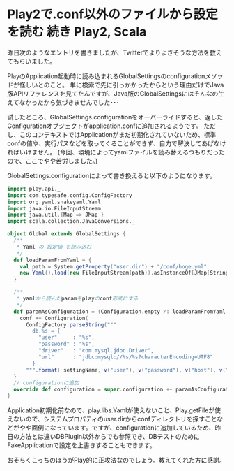 Play2で.conf以外のファイルから設定を読む 続き
Play2, Scala
=====
昨日次のようなエントリを書きましたが、Twitterでよりよさそうな方法を教えてもらいました。
<a href="http://manaten.net/archives/133" title="Play2でデータベースを標準の.conf以外から設定する"></a>
<!-- more -->
PlayのApplication起動時に読み込まれるGlobalSettingsのconfigurationメソッドが怪しいとのこと。
単に検索で先に引っかかったからという理由だけでJava版APIリファレンスを見てたんですが、Java版のGlobalSettingsにはそんなの生えてなかったから気づきませんでした･･･

試したところ、GlobalSettings.configurationをオーバーライドすると、返したConfigurationオブジェクトがapplication.confに追加されるようです。
ただし、このコンテキストではApplicationがまだ初期化されていないため、標準confの値や、実行パスなどを取ってくることができず、自力で解決してあげなければいけません。
(今回、環境によってyamlファイルを読み替えるつもりだったので、ここでやや苦労しました。)

GlobalSettings.configurationによって書き換えると以下のようになります。
```scala
import play.api._
import com.typesafe.config.ConfigFactory
import org.yaml.snakeyaml.Yaml
import java.io.FileInputStream
import java.util.{Map => JMap }
import scala.collection.JavaConversions._

object Global extends GlobalSettings {
  /**
   * Yaml の 設定値 を読み込む
   */
  def loadParamFromYaml = {
    val path = System.getProperty("user.dir") + "/conf/hoge.yml"
    new Yaml().load(new FileInputStream(path)).asInstanceOf[JMap[String, JMap[String, String]]]
  }

  /**
   * yamlから読んだparamをplayのconf形式にする
   */
  def paramAsConfiguration = (Configuration.empty /: loadParamFromYaml ) { case (conf, (settingName, v)) =>
    conf ++ Configuration(
      ConfigFactory.parseString("""
        db.%s = {
          "user"     : "%s",
          "password" : "%s",
          "driver"   : "com.mysql.jdbc.Driver",
          "url"      : "jdbc:mysql://%s/%s?characterEncoding=UTF8"
        }
      """.format( settingName, v("user"), v("password"), v("host"), v("database") )))
  }
  // configurationに追加
  override def configuration = super.configuration ++ paramAsConfiguration
}
```
Application初期化前なので、play.libs.Yamlが使えないこと、Play.getFileが使えないので、システムプロパティのuser.dirからconfディレクトリを探すことなどがやや面倒になっています。ですが、configurationに追加しているため、昨日の方法とは違いDBPlugin以外からでも参照でき、DBテストのためにFakeApplicationで設定を上書きすることもできます。

おそらくこっちのほうがPlay的に正攻法なのでしょう。教えてくれた方に感謝。
